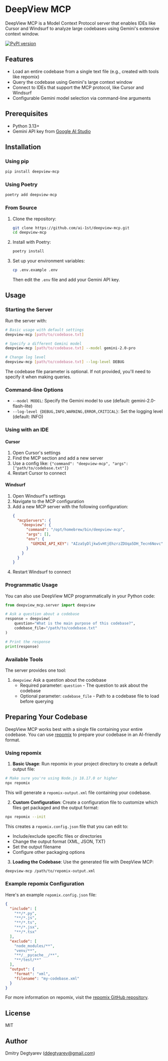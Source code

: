 # DeepView MCP

DeepView MCP is a Model Context Protocol server that enables IDEs like Cursor and Windsurf to analyze large codebases using Gemini's extensive context window.

[![PyPI version](https://badge.fury.io/py/deepview-mcp.svg)](https://badge.fury.io/py/deepview-mcp)

## Features

- Load an entire codebase from a single text file (e.g., created with tools like repomix)
- Query the codebase using Gemini's large context window
- Connect to IDEs that support the MCP protocol, like Cursor and Windsurf
- Configurable Gemini model selection via command-line arguments

## Prerequisites

- Python 3.13+
- Gemini API key from [Google AI Studio](https://aistudio.google.com/)

## Installation

### Using pip

```bash
pip install deepview-mcp
```

### Using Poetry

```bash
poetry add deepview-mcp
```

### From Source

1. Clone the repository:
   ```bash
   git clone https://github.com/ai-1st/deepview-mcp.git
   cd deepview-mcp
   ```

2. Install with Poetry:
   ```bash
   poetry install
   ```

3. Set up your environment variables:
   ```bash
   cp .env.example .env
   ```
   
   Then edit the `.env` file and add your Gemini API key.

## Usage

### Starting the Server

Run the server with:

```bash
# Basic usage with default settings
deepview-mcp [path/to/codebase.txt]

# Specify a different Gemini model
deepview-mcp [path/to/codebase.txt] --model gemini-2.0-pro

# Change log level
deepview-mcp [path/to/codebase.txt] --log-level DEBUG
```

The codebase file parameter is optional. If not provided, you'll need to specify it when making queries.

### Command-line Options

- `--model MODEL`: Specify the Gemini model to use (default: gemini-2.0-flash-lite)
- `--log-level {DEBUG,INFO,WARNING,ERROR,CRITICAL}`: Set the logging level (default: INFO)

### Using with an IDE

#### Cursor

1. Open Cursor's settings
2. Find the MCP section and add a new server
3. Use a config like: `{"command": "deepview-mcp", "args": ["path/to/codebase.txt"]}`
4. Restart Cursor to connect

#### Windsurf

1. Open Windsurf's settings
2. Navigate to the MCP configuration
3. Add a new MCP server with the following configuration:
   ```json
   {
     "mcpServers": {
       "deepview": {
         "command": "/opt/homebrew/bin/deepview-mcp",
         "args": [],
         "env": {
           "GEMINI_API_KEY": "AIzaSyDljkwSvHtjEhzrzZDUqa5DH_Tecn6Novc"
         }
       }
     }
   }
   ```
4. Restart Windsurf to connect

### Programmatic Usage

You can also use DeepView MCP programmatically in your Python code:

```python
from deepview_mcp.server import deepview

# Ask a question about a codebase
response = deepview(
    question="What is the main purpose of this codebase?",
    codebase_file="/path/to/codebase.txt"
)

# Print the response
print(response)
```

### Available Tools

The server provides one tool:

1. `deepview`: Ask a question about the codebase
   - Required parameter: `question` - The question to ask about the codebase
   - Optional parameter: `codebase_file` - Path to a codebase file to load before querying

## Preparing Your Codebase

DeepView MCP works best with a single file containing your entire codebase. You can use [repomix](https://github.com/yamadashy/repomix) to prepare your codebase in an AI-friendly format.

### Using repomix

1. **Basic Usage**: Run repomix in your project directory to create a default output file:

```bash
# Make sure you're using Node.js 18.17.0 or higher
npx repomix
```

This will generate a `repomix-output.xml` file containing your codebase.

2. **Custom Configuration**: Create a configuration file to customize which files get packaged and the output format:

```bash
npx repomix --init
```

This creates a `repomix.config.json` file that you can edit to:
- Include/exclude specific files or directories
- Change the output format (XML, JSON, TXT)
- Set the output filename
- Configure other packaging options

3. **Loading the Codebase**: Use the generated file with DeepView MCP:

```bash
deepview-mcp /path/to/repomix-output.xml
```

### Example repomix Configuration

Here's an example `repomix.config.json` file:

```json
{
  "include": [
    "**/*.py",
    "**/*.js",
    "**/*.ts",
    "**/*.jsx",
    "**/*.tsx"
  ],
  "exclude": [
    "node_modules/**",
    "venv/**",
    "**/__pycache__/**",
    "**/test/**"
  ],
  "output": {
    "format": "xml",
    "filename": "my-codebase.xml"
  }
}
```

For more information on repomix, visit the [repomix GitHub repository](https://github.com/yamadashy/repomix).

## License

MIT

## Author

Dmitry Degtyarev (ddegtyarev@gmail.com)
